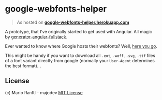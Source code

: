 # google-webfonts-helper

> As hosted on **[google-webfonts-helper.herokuapp.com](https://google-webfonts-helper.herokuapp.com)**

A prototype, that I've originally started to get used with Angular. All magic by [generator-angular-fullstack](https://github.com/DaftMonk/generator-angular-fullstack). 

Ever wanted to know where Google hosts their webfonts? Well, [here you go](https://google-webfonts-helper.herokuapp.com). 

This might be handy if you want to download all `.eot`, `.woff`, `.svg`, `.ttf` files of a font variant directly from google (normally your `User-Agent` determines the best format)...

## License
(c) Mario Ranftl - majodev
[MIT License](majodev.mit-license.org)